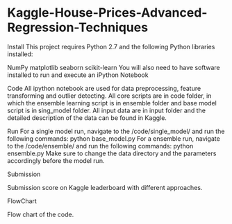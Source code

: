 # Kaggle-House-Prices-Advanced-Regression-Techniques
Install
This project requires Python 2.7 and the following Python libraries installed:

NumPy
matplotlib
seaborn
scikit-learn
You will also need to have software installed to run and execute an iPython Notebook

Code
All ipython notebook are used for data preprocessing, feature transforming and outlier detecting. All core scripts are in code folder, in which the ensemble learning script is in ensemble folder and base model script is in sing_model folder. All input data are in input folder and the detailed description of the data can be found in Kaggle.

Run
For a single model run, navigate to the /code/single_model/ and run the following commands: python base_model.py For a ensemble run, navigate to the /code/ensemble/ and run the following commands: python ensemble.py Make sure to change the data directory and the parameters accordingly before the model run.

Submission


Submission score on Kaggle leaderboard with different approaches.

FlowChart


Flow chart of the code.
